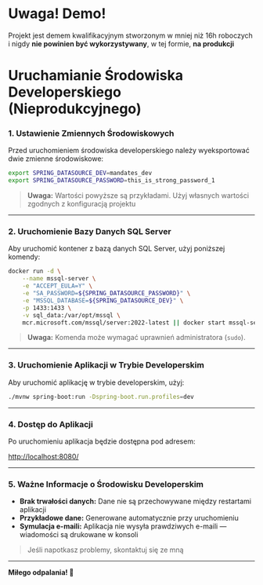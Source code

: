 # Uwaga! Demo! 
Projekt jest demem kwalifikacyjnym stworzonym w mniej niż 16h roboczych i nigdy **nie powinien być wykorzystywany**, w tej formie, **na produkcji**

# Uruchamianie Środowiska Developerskiego (Nieprodukcyjnego)

### **1. Ustawienie Zmiennych Środowiskowych**
Przed uruchomieniem środowiska developerskiego należy wyeksportować dwie zmienne środowiskowe:

```bash
export SPRING_DATASOURCE_DEV=mandates_dev
export SPRING_DATASOURCE_PASSWORD=this_is_strong_password_1
```
> **Uwaga:** Wartości powyższe są przykładami. Użyj własnych wartości zgodnych z konfiguracją projektu

---

### **2. Uruchomienie Bazy Danych SQL Server**
Aby uruchomić kontener z bazą danych SQL Server, użyj poniższej komendy:

```bash
docker run -d \
    --name mssql-server \
    -e "ACCEPT_EULA=Y" \
    -e "SA_PASSWORD=${SPRING_DATASOURCE_PASSWORD}" \
    -e "MSSQL_DATABASE=${SPRING_DATASOURCE_DEV}" \
    -p 1433:1433 \
    -v sql_data:/var/opt/mssql \
    mcr.microsoft.com/mssql/server:2022-latest || docker start mssql-server
```

> **Uwaga:** Komenda może wymagać uprawnień administratora (`sudo`).

---

### **3. Uruchomienie Aplikacji w Trybie Developerskim**

Aby uruchomić aplikację w trybie developerskim, użyj:

```bash
./mvnw spring-boot:run -Dspring-boot.run.profiles=dev
```

---

### **4. Dostęp do Aplikacji**
Po uruchomieniu aplikacja będzie dostępna pod adresem:

[http://localhost:8080/](http://localhost:8080/)

---

### **5. Ważne Informacje o Środowisku Developerskim**
- **Brak trwałości danych:** Dane nie są przechowywane między restartami aplikacji
- **Przykładowe dane:** Generowane automatycznie przy uruchomieniu
- **Symulacja e-maili:** Aplikacja nie wysyła prawdziwych e-maili — wiadomości są drukowane w konsoli

> Jeśli napotkasz problemy, skontaktuj się ze mną

---
**Miłego odpalania! 🚀**


